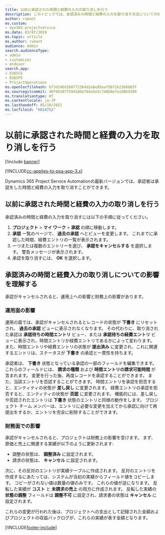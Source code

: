 ```yaml
---
title: 以前に承認された時間と経費の入力の取り消しを行う
description: このトピックでは、承認済みの時間と経費の入力を取り消す方法についての情報を提供します。
author: rumant
ms.custom:
- dyn365-projectservice
ms.date: 03/07/2019
ms.topic: article
ms.author: rumant
audience: Admin
search.audienceType:
- admin
- customizer
- enduser
search.app:
- D365CE
- D365PS
- ProjectOperations
ms.openlocfilehash: bf3d146d2b07723b4d2e6e85eafd6f1b23b8b83f
ms.sourcegitcommit: 40f68387f594180af64a5e5c748b6efa188bd300
ms.translationtype: HT
ms.contentlocale: ja-JP
ms.lasthandoff: 05/10/2021
ms.locfileid: "6014752"
---
```

# <a name="cancel-previously-approved-time-or-expense-entries"></a>以前に承認された時間と経費の入力を取り消しを行う

[!include [banner](../includes/psa-now-project-operations.md)]

[!INCLUDE[cc-applies-to-psa-app-3.x](../includes/cc-applies-to-psa-app-3x.md)]

Dynamics 365 Project Service Automationの最新バージョンでは、承認者は承認をした時間と経費の入力を取り消すことができます。

## <a name="cancel-a-previously-approved-time-or-expense-entry"></a>以前に承認された時間と経費の入力の取り消しを行う

承認済みの時間と経費の入力を取り消すには以下の手順に従ってください。

1. **プロジェクト** \> **マイ ワーク** \> **承認** の順に移動します。
2. **承認** 一覧のページで、 **過去の承認** へとビューを変更します。 これまでに承認した時間、経費エントリの一覧が表示されます。
3. 一つまたは複数のエントリーを選び、 **承認をキャンセルする** を選択します。 警告メッセージが表示されます。
4. 承認を取り消すには、 **OK** を選択します。

## <a name="understand-the-impact-of-canceling-a-time-or-expense-entry-approval"></a>承認済みの時間と経費入力の取り消しについての影響を理解する

承認がキャンセルされると、運用上への影響と財務上の影響があります。

### <a name="operational-impact"></a>運用面の影響

運用の面では、承認がキャンセルされるとレコードの状態が **下書き** にリセットされ、 **過去の承認** ビューに表示されなくなります。 その代わりに、取り消された承認は **承認待ちの時間エントリ** ビュー、または **承認待ちの経費エントリ** ビューに表示され、時間エントリか経費エントリであるかによって変わります。 また、時間エントリや経費エントリの状態が **提出済み** に変更され、これに関連するエントリは、ステータスが **下書き** の承認と一貫性を持ちます。

承認者は、 **下書き** 状態となっている承認の一部のフィールドを編集できます。 これらのフィールドには、 **請求の種類** および **時間エントリの請求可能時間** が含まれます。 変更を行った後、再度レコードを承認することができます。 また、当該エントリを否認することができます。 時間エントリを承認を拒否すると、エンティティの状態が **差し戻し** に変更されます。 経費エントリの承認を拒否すると、エンティティの状態が **否認** に変更されます。 機能的には、差し戻しや否認されたエントリは **下書き** 状態のエントリと同様の動作をします。 プロジェクト チーム メンバーは、エントリに必要な変更を加えてから承認に向けて再提出をするか、エントリを完全に削除することができます。

### <a name="financial-impact"></a>財務面での影響

承認がキャンセルされると、プロジェクトは財務上の影響を受けます。 まず、原価と売上に関連する実績が以下のように更新されます:

- 調整の状態は、 **調整済み** に設定されます。
- 請求の状態は、 **キャンセル** に設定されます。

次に、その反対のエントリが実績テーブルに作成されます。 反対のエントリを作成するにあたっては、システムが当初の実績からフィールド値をコピーします。 コピーがされない値は数量の値のみです。 これらの値が逆になります。 反転した実績が **コスト** と **未請求の売上** の両方に作成されます。 反転した実績の **状態の調整** フィールドは **調整不可** に設定され、請求書の状態は **キャンセル** に設定されます。

これらの変更が行われた後は、プロジェクトへの支出として記録された金額およびプロジェクトの収益バックログが、これらの実績が表す金額となります。


[!INCLUDE[footer-include](../includes/footer-banner.md)]
